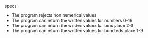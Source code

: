 specs

* The program rejects non numerical values
* The program can return the written values for numbers 0-19
* The program can return the written values for tens place 2-9
* The program can return the written values for hundreds place 1-9 
